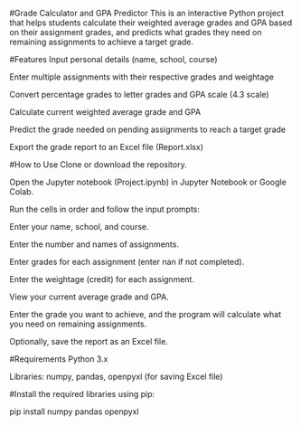 #Grade Calculator and GPA Predictor
This is an interactive Python project that helps students calculate their weighted average grades and GPA based on their assignment grades, and predicts what grades they need on remaining assignments to achieve a target grade.

#Features
Input personal details (name, school, course)

Enter multiple assignments with their respective grades and weightage

Convert percentage grades to letter grades and GPA scale (4.3 scale)

Calculate current weighted average grade and GPA

Predict the grade needed on pending assignments to reach a target grade

Export the grade report to an Excel file (Report.xlsx)

#How to Use
Clone or download the repository.

Open the Jupyter notebook (Project.ipynb) in Jupyter Notebook or Google Colab.

Run the cells in order and follow the input prompts:

Enter your name, school, and course.

Enter the number and names of assignments.

Enter grades for each assignment (enter nan if not completed).

Enter the weightage (credit) for each assignment.

View your current average grade and GPA.

Enter the grade you want to achieve, and the program will calculate what you need on remaining assignments.

Optionally, save the report as an Excel file.

#Requirements
Python 3.x

Libraries: numpy, pandas, openpyxl (for saving Excel file)

#Install the required libraries using pip:

pip install numpy pandas openpyxl
